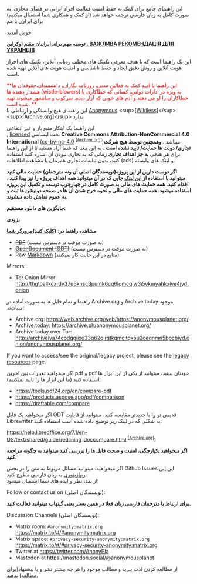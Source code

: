 این راهنمای جامع برای کمک به حفظ امنیت فعالیت افراد ایرانی در فضای مجازی، به صورت کامل به زبان فارسی ترجمه خواهد شد (از کمک و همکاری شما استقبال میکنیم)
برای ایران_ با هم


 خوش آمدید

**[توصیه مهم برای ایرانیان مقیم اوکراین . ВАЖЛИВА РЕКОМЕНДАЦІЯ ДЛЯ УКРАЇНЦІВ](briar.html)**

این یک راهنما است که با هدف معرفی تکنیک های مختلف ردیابی آنلاین، تکنیک های احراز هویت آنلاین و روش دقیق ایجاد و حفظ ناشناسی و امنیت هویت های آنلاین تهیه شده است.


 <span style="color: red">**این راهنما با امید کمک به فعالین مدنی، روزنامه نگاران، دانشمندان،حقوقدان ها هشدار دهنده ها (wistle-blowers) 
به ویژه در ادارات دولتی، کسانی که خطاکاری یا خطاکاران را لو می دهند و آدم های خوبی که آزار دیده، سرکوب و سانسور میشوند تهیه شده است.
**<br>
</span>  این راهنمای هیچ وابستگی و ارتباطی با  [Anonymous](https://en.wikipedia.org/wiki/Anonymous_(hacker_group)) <sup>[[Wikiless]](https://wikiless.org/wiki/Anonymous_(hacker_group))</sup> <sup>[[Archive.org]](https://web.archive.org/web/https://en.wikipedia.org/wiki/Anonymous_(hacker_group))</sup> ندارد.

این راهنما یک ابتکار منبع باز و غیر انتفاعی   
, [licensed](LICENSE.html) تحت لیسانس **Creative Commons Attribution-NonCommercial 4.0 International** ([cc-by-nc-4.0](https://creativecommons.org/licenses/by-nc/4.0/)  <sup>[[Archive.org]](https://web.archive.org/web/https://creativecommons.org/licenses/by-nc/4.0/)</sup>)میباشد . **وهمچنین توسط هیچ شرکت تجاری/ دولت ها حمایت/ تایید نشده است .** به این معنا که شما آزاد هستید تا از این راهنما برای هر هدفی **به جز اهداف تجاری**  زمانی که به تجاری نبودن آن اشاره کنید استفاده کنید،   بدون تبلیغات تجاری همزمان با مشاهده اطلاعات (ads) و لینک های وابسته.

**اگر دوست دارین از این پروژه(نویسندگان اصلی آن ونه مترجمان) حمایت مالی کنید میتوانید با استفاده از [این لینک](donations.html) جایی که در آن میتوانید همه اهداف پروژه را نیز پیدا کنید ، اقدام کنید.
همه حمایت های مالی به صورت کامل در چهارچوب توسعه و تکمیل این پروژه استفاده میشود. همه حمایت های مالی و نحوه خرج شدن آن ها در صفحه دونیشن ها ثبت و به عموم نمایش داده میشوند.** 

**جایگزین های دانلود مستقیم:**

**بزودی**

**مشاهده راهنما در:**
 [**(کلیک کنید)مرورگر شما**](guide.html)
- <del>[PDF](export/guide.pdf)</del> (به صورت موقت در دسترس نیست)
- <del>[OpenDocument (ODT)](export/guide.odt)</del> (به صورت موقت در دسترس نیست)
- Raw <del>[Markdown](https://github.com/Anon-Planet/thgtoa/raw/master/guide.md)</del> (منابع در این حالت کار نمیکنند).

Mirrors:
- Tor Onion Mirror: <http://thgtoallkcxrdv37u6knsc3pumk6cq6lqmcqlw3j5vkmyahkxive4jyd.onion>

راهنما و تمام فایل ها به صورت آماده در Archive.org و Archive.today موجود میباشند:

- Archive.org: <https://web.archive.org/web/https://anonymousplanet.org/>
- Archive.today: <https://archive.ph/anonymousplanet.org/>
- Archive.today over Tor: <http://archiveiya74codqgiixo33q62qlrqtkgmcitqx5u2oeqnmn5bpcbiyd.onion/anonymousplanet.org/>

If you want to access/see the original/legacy project, please see the [legacy resources](legacy.html) page.

اگر میخواهید تغییرات  بین اخرین pdf و pdf خودتان ببینید، میتوانید از یکی از این ابزار ها استفاده کنید (ما این ابزار ها را تایید نمیکنیم):


- <https://tools.pdf24.org/en/compare-pdf>
- <https://products.aspose.app/pdf/comparison>
- <https://draftable.com/compare>

اگر میخواهید یک فایل ODT قدیمی تر را با جدیدتر مقایسه کنید، میتوانید از قابلیت Librewriter به شکلی که در لینک زیر توضیح داده شده است استفاده کنید:

 <https://help.libreoffice.org/7.1/en-US/text/shared/guide/redlining_doccompare.html> <sup>[[Archive.org]](https://web.archive.org/wen/https://help.libreoffice.org/7.1/en-US/text/shared/guide/redlining_doccompare.html)</sup>)

**اگر میخواهید یکپارچگی، امنیت و صحت فایل ها را بررسی کنید میتوانید به [چگونه](verify.html) مراجعه کنید.**

اگر میخواهید، میتوانید مسائل مربوط به متن را در  بخش Github Issues این [این ریپازیتوری](https://github.com/Hamid-M-Mostafa/thgtoa) به زبان فارسی مطرح کنید.<br> از نقد، نظر و ایده های شما استقبال میشود! 


Follow or contact us on (نویسندگان اصلی):

**برای ارتباط با مترجمان فارسی زبان فعلا در همین بستر بعنی گیتهاب میتوانید فعالیت کنید.**

Discussion Channels (نویسندگان اصلی):
- Matrix room: ```#anonymity:matrix.org``` <https://matrix.to/#/#anonymity:matrix.org>
- Matrix space: ```#privacy-security-anonymity:matrix.org``` <https://matrix.to/#/#privacy-security-anonymity:matrix.org>
- Twitter at https://twitter.com/AnonyPla 
- Mastodon at https://mastodon.social/@anonymousplanet

از مطالعه کردن لذت ببرید و مطالب موجود را هر چه بیشتر نشر و یا پیشنهاد(برای مطالعه) بدهید.

